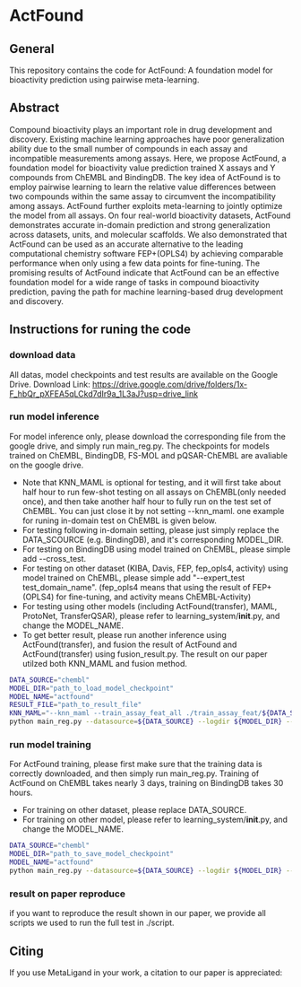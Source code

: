 # ActFound


## General
This repository contains the code for ActFound: A foundation model for bioactivity prediction using pairwise meta-learning.

## Abstract
Compound bioactivity plays an important role in drug development and discovery. Existing machine learning approaches have poor generalization ability due to the small number of compounds in each assay and incompatible measurements among assays. Here, we propose ActFound, a foundation model for bioactivity value prediction trained X assays and Y compounds from ChEMBL and BindingDB. The key idea of ActFound is to employ pairwise learning to learn the relative value differences between two compounds within the same assay to circumvent the incompatibility among assays. ActFound further exploits meta-learning to jointly optimize the model from all assays. On four real-world bioactivity datasets, ActFound demonstrates accurate in-domain prediction and strong generalization across datasets, units, and molecular scaffolds. We also demonstrated that ActFound can be used as an accurate alternative to the leading computational chemistry software FEP+(OPLS4) by achieving comparable performance when only using a few data points for fine-tuning. The promising results of ActFound indicate that ActFound can be an effective foundation model for a wide range of tasks in compound bioactivity prediction, paving the path for machine learning-based drug development and discovery.

## Instructions for runing the code

### download data
All datas, model checkpoints and test results are available on the Google Drive.
Download Link: https://drive.google.com/drive/folders/1x-F_hbQr_pXFEA5qLCkd7dIr9a_1L3aJ?usp=drive_link

### run model inference
For model inference only, please download the corresponding file from the google drive, and simply run main_reg.py. The checkpoints for models trained on ChEMBL, BindingDB, FS-MOL and pQSAR-ChEMBL are avaliable on the google drive. 
- Note that KNN_MAML is optional for testing, and it will first take about half hour to run few-shot testing on all assays on ChEMBL(only needed once), and then take another half hour to fully run on the test set of ChEMBL. You can just close it by not setting --knn_maml. one example for runing in-domain test on ChEMBL is given below.
- For testing following in-domain setting, please just simply replace the DATA_SCOURCE (e.g. BindingDB), and it's corresponding MODEL_DIR.
- For testing on BindingDB using model trained on ChEMBL, please simple add --cross_test.
- For testing on other dataset (KIBA, Davis, FEP, fep_opls4, activity) using model trained on ChEMBL, please simple add "--expert_test test_domain_name". (fep_opls4 means that using the result of FEP+(OPLS4) for fine-tuning, and activity means ChEMBL-Activity)
- For testing using other models (including ActFound(transfer), MAML, ProtoNet, TransferQSAR), please refer to learning_system/__init__.py, and change the MODEL_NAME.
- To get better result, please run another inference using ActFound(transfer), and fusion the result of ActFound and ActFound(transfer) using fusion_result.py. The result on our paper utilzed both KNN_MAML and fusion method.

```bash
DATA_SOURCE="chembl"
MODEL_DIR="path_to_load_model_checkpoint"
MODEL_NAME="actfound"
RESULT_FILE="path_to_result_file"
KNN_MAML="--knn_maml --train_assay_feat_all ./train_assay_feat/${DATA_SOURCE}/feat.npy --train_assay_idxes ./train_assay_feat/${DATA_SOURCE}/index.pkl"
python main_reg.py --datasource=${DATA_SOURCE} --logdir ${MODEL_DIR} --model_name ${MODEL_NAME} --test_write_file ${RESULT_FILE} --test_sup_num 16 --test_repeat_num 10 --train 0 --test_epoch -1 ${KNN_MAML}
```

### run model training
For ActFound training, please first make sure that the training data is correctly downloaded, and then simply run main_reg.py. Training of ActFound on ChEMBL takes nearly 3 days, training on BindingDB takes 30 hours.
- For training on other dataset, please replace DATA_SOURCE. 
- For training on other model, please refer to learning_system/__init__.py, and change the MODEL_NAME.

```bash
DATA_SOURCE="chembl"
MODEL_DIR="path_to_save_model_checkpoint"
MODEL_NAME="actfound"
python main_reg.py --datasource=${DATA_SOURCE} --logdir ${MODEL_DIR} --model_name ${MODEL_NAME} --test_write_file ${RESULT_FILE} --test_sup_num 16 --test_repeat_num 2 
```

### result on paper reproduce
if you want to reproduce the result shown in our paper, we provide all scripts we used to run the full test in ./script.

## Citing
If you use MetaLigand in your work, a citation to our paper is appreciated:

